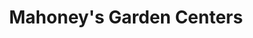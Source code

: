 ---
title: "Mahoney's Garden Centers"
url: /concord/mahoneys-garden-centers/
shop: Garten-Center
---